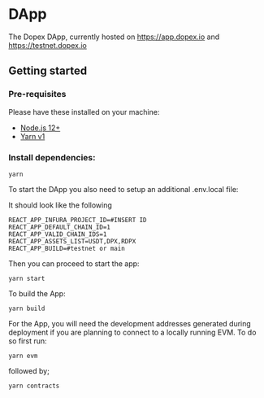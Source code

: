 # DApp

The Dopex DApp, currently hosted on https://app.dopex.io and https://testnet.dopex.io

## Getting started

### Pre-requisites

Please have these installed on your machine:

- [Node.js 12+](https://nodejs.org/)
- [Yarn v1](https://classic.yarnpkg.com/lang/)

### Install dependencies:

```
yarn
```

To start the DApp you also need to setup an additional .env.local file:

It should look like the following

```
REACT_APP_INFURA_PROJECT_ID=#INSERT ID
REACT_APP_DEFAULT_CHAIN_ID=1
REACT_APP_VALID_CHAIN_IDS=1
REACT_APP_ASSETS_LIST=USDT,DPX,RDPX
REACT_APP_BUILD=#testnet or main
```

Then you can proceed to start the app:

```
yarn start
```

To build the App:

```
yarn build
```

For the App, you will need the development addresses generated during deployment if you are planning to connect to a locally running EVM. To do so first run:

```
yarn evm
```

followed by;

```
yarn contracts
```
